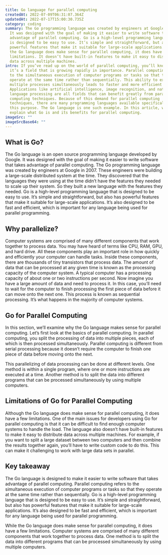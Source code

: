 ```yaml
---
title: Go language for parallel computing
createdAt: 2022-07-09T06:31:07.364Z
updatedAt: 2022-07-17T15:00:30.735Z
category: coding
summary: The Go programming language was created by engineers at Google in 2007.
  It was designed with the goal of making it easier to write software that takes
  advantage of parallel computing. Go is a high-level programming language that
  is designed to be easy to use. It’s simple and straightforward, but also has
  powerful features that make it suitable for large-scale applications. While
  the Go language does make sense for parallel computing, it does have a few
  limitations. It doesn’t have built-in features to make it easy to distribute
  data across multiple machines.
intro: If you’ve read up on the world of parallel computing, you’ll know that
  it’s a field that is growing rapidly in importance. Parallel computing refers
  to the simultaneous execution of computer programs or tasks so that they
  operate at the same time rather than sequentially. This ability to execute
  multiple processes simultaneously leads to faster and more efficient results.
  Applications like artificial intelligence, image recognition, and natural
  language processing are all fields that can benefit greatly from parallel
  computing techniques. Because of this demand for parallel computing
  techniques, there are many programming languages available specifically for
  this purpose. The Go language is one such example. In this article, we will
  explain what Go is and its benefits for parallel computing.
imageSrc: ""
imageSrcBase64: ""
---
```


## What is Go?

The Go language is an open source programming language developed by Google. It was designed with the goal of making it easier to write software that takes advantage of parallel computing.
The Go programming language was created by engineers at Google in 2007. These engineers were building a large-scale distributed system at the time. They discovered that the languages they were using at the time didn’t have the features they needed to scale up their system. So they built a new language with the features they needed.
Go is a high-level programming language that is designed to be easy to use. It’s simple and straightforward, but also has powerful features that make it suitable for large-scale applications. It’s also designed to be fast and efficient, which is important for any language being used for parallel programming.

## Why parallelize?

Computer systems are comprised of many different components that work together to process data. You may have heard of terms like CPU, RAM, GPU, and hard drive. All these components play an important role in how quickly and efficiently your computer can handle tasks. Inside these components, there are thousands of tiny transistors that process data.
The amount of data that can be processed at any given time is known as the processing capacity of the computer system. A typical computer has a processing capacity of about one or two instructions per second.
Now imagine you have a large amount of data and need to process it. In this case, you’ll need to wait for the computer to finish processing the first piece of data before it can move onto the next one. This process is known as sequential processing. It’s what happens in the majority of computer systems.

## Go for Parallel Computing

In this section, we’ll examine why the Go language makes sense for parallel computing. Let’s first look at the basics of parallel computing.
In parallel computing, you split the processing of data into multiple pieces, each of which is then processed simultaneously. Parallel computing is different from serial processing because it doesn’t require the computer to finish one piece of data before moving onto the next.

This parallelizing of data processing can be done at different levels. One method is within a single program, where one or more instructions are executed at a time. Another method is to split the data into different programs that can be processed simultaneously by using multiple computers.

## Limitations of Go for Parallel Computing

Although the Go language does make sense for parallel computing, it does have a few limitations. One of the main issues for developers using Go for parallel computing is that it can be difficult to find enough computer systems to handle the load.
The language also doesn’t have built-in features to make it easy to distribute data across multiple machines.
For example, if you want to split a large dataset between two computers and then combine the results together again, you’ll have to write custom code to do this. This can make it challenging to work with large data sets in parallel.

## Key takeaway

The Go language is designed to make it easier to write software that takes advantage of parallel computing. Parallel computing refers to the simultaneous execution of computer programs or tasks so that they operate at the same time rather than sequentially.
Go is a high-level programming language that is designed to be easy to use. It’s simple and straightforward, but also has powerful features that make it suitable for large-scale applications. It’s also designed to be fast and efficient, which is important for any language being used for parallel programming.

While the Go language does make sense for parallel computing, it does have a few limitations. Computer systems are comprised of many different components that work together to process data. One method is to split the data into different programs that can be processed simultaneously by using multiple computers.

